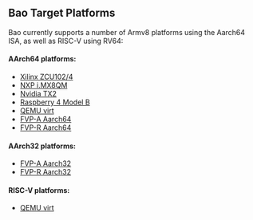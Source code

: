 ## Bao Target Platforms

Bao currently supports a number of Armv8 platforms using the Aarch64 ISA, as
well as RISC-V using RV64:

#### AArch64 platforms:
* [Xilinx ZCU102/4](zcu104/README.md)
* [NXP i.MX8QM](imx8qm/README.md)
* [Nvidia TX2](tx2/README.md)
* [Raspberry 4 Model B](rpi4/README.md)
* [QEMU virt](qemu-aarch64-virt/README.md)
* [FVP-A Aarch64](fvp-a/README.md)
* [FVP-R Aarch64](fvp-r/README.md)

#### AArch32 platforms:
* [FVP-A Aarch32](fvp-a-aarch32/README.md)
* [FVP-R Aarch32](fvp-r-aarch32/README.md)

#### RISC-V platforms:
* [QEMU virt](qemu-riscv64-virt/README.md)
